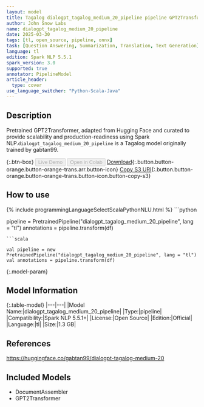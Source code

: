 ```yaml
---
layout: model
title: Tagalog dialogpt_tagalog_medium_20_pipeline pipeline GPT2Transformer from gabtan99
author: John Snow Labs
name: dialogpt_tagalog_medium_20_pipeline
date: 2025-03-30
tags: [tl, open_source, pipeline, onnx]
task: [Question Answering, Summarization, Translation, Text Generation]
language: tl
edition: Spark NLP 5.5.1
spark_version: 3.0
supported: true
annotator: PipelineModel
article_header:
  type: cover
use_language_switcher: "Python-Scala-Java"
---
```


## Description

Pretrained GPT2Transformer, adapted from Hugging Face and curated to provide scalability and production-readiness using Spark NLP.`dialogpt_tagalog_medium_20_pipeline` is a Tagalog model originally trained by gabtan99.

{:.btn-box}
<button class="button button-orange" disabled>Live Demo</button>
<button class="button button-orange" disabled>Open in Colab</button>
[Download](https://s3.amazonaws.com/auxdata.johnsnowlabs.com/public/models/dialogpt_tagalog_medium_20_pipeline_tl_5.5.1_3.0_1743359990920.zip){:.button.button-orange.button-orange-trans.arr.button-icon}
[Copy S3 URI](s3://auxdata.johnsnowlabs.com/public/models/dialogpt_tagalog_medium_20_pipeline_tl_5.5.1_3.0_1743359990920.zip){:.button.button-orange.button-orange-trans.button-icon.button-copy-s3}

## How to use



<div class="tabs-box" markdown="1">
{% include programmingLanguageSelectScalaPythonNLU.html %}
```python

pipeline = PretrainedPipeline("dialogpt_tagalog_medium_20_pipeline", lang = "tl")
annotations =  pipeline.transform(df)   

```
```scala

val pipeline = new PretrainedPipeline("dialogpt_tagalog_medium_20_pipeline", lang = "tl")
val annotations = pipeline.transform(df)

```
</div>

{:.model-param}
## Model Information

{:.table-model}
|---|---|
|Model Name:|dialogpt_tagalog_medium_20_pipeline|
|Type:|pipeline|
|Compatibility:|Spark NLP 5.5.1+|
|License:|Open Source|
|Edition:|Official|
|Language:|tl|
|Size:|1.3 GB|

## References

https://huggingface.co/gabtan99/dialogpt-tagalog-medium-20

## Included Models

- DocumentAssembler
- GPT2Transformer